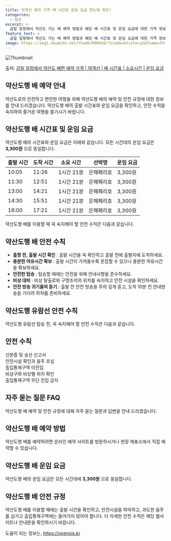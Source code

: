 ```yaml
---
title: 여객선 예약 가격 배 시간표 운임 요금 한눈에 확인!
categories:
  - 일상
excerpt: >
  금일 일정에서 약산도 가는 배 예약 방법과 해당 배 시간표 및 운임 요금에 대한 가격 정보를 안내 드리겠습니다. 안전하고 재밋는 약산도행 여행을 위해 아래 정보 참고하시기 바랍니다. 약산도행 배편 예약하기 👈 클릭금일 일정에서 약산도행 배 시간표출발 시간도착 시간소요 시간선박명요금10:0511:261시간 21분은해페리호3,300원11:3012:511시간 21분은해페리호3,300원13:0014:211시간 21분은해페리호3,300원14:3015:511시간 21분은해페리호3,300원16:0017:211시간 21분은해페리호3,300원약산도행 배편 예약하기 👈 클릭금일 일정에서 약산도행 여객선 탑승 시 이용수칙금일 일정에서 약산도행 배를 이용할 때 꼭 따라야 하는 안전 수칙과 주의 사항을 소개합니다. 중요한 내용..
feature_text: >
  금일 일정에서 약산도 가는 배 예약 방법과 해당 배 시간표 및 운임 요금에 대한 가격 정보를 안내 드리겠습니다. 안전하고 재밋는 약산도행 여행을 위해 아래 정보 참고하시기 바랍니다. 약산도행 배편 예약하기 👈 클릭금일 일정에서 약산도행 배 시간표출발 시간도착 시간소요 시간선박명요금10:0511:261시간 21분은해페리호3,300원11:3012:511시간 21분은해페리호3,300원13:0014:211시간 21분은해페리호3,300원14:3015:511시간 21분은해페리호3,300원16:0017:211시간 21분은해페리호3,300원약산도행 배편 예약하기 👈 클릭금일 일정에서 약산도행 여객선 탑승 시 이용수칙금일 일정에서 약산도행 배를 이용할 때 꼭 따라야 하는 안전 수칙과 주의 사항을 소개합니다. 중요한 내용..
image: https://img1.daumcdn.net/thumb/R800x0/?scode=mtistory2&fname=https%3A%2F%2Fblog.kakaocdn.net%2Fdn%2FdhbjA8%2FbtsHCcdCqRY%2FnCuwl1pwVsoCpzTkP2uDtK%2Fimg.webp
---
```


![Thumbnail](https://img1.daumcdn.net/thumb/R800x0/?scode=mtistory2&fname=https%3A%2F%2Fblog.kakaocdn.net%2Fdn%2FdhbjA8%2FbtsHCcdCqRY%2FnCuwl1pwVsoCpzTkP2uDtK%2Fimg.webp)

<p>출처: <a href="https://opensis.kr/entry/%EA%B8%88%EC%9D%BC-%EC%9D%BC%EC%A0%95%EC%97%90%EC%84%9C-%EC%95%BD%EC%82%B0%EB%8F%84-%EB%B0%B0%ED%8E%B8-%EC%98%88%EC%95%BD-%EA%B0%80%EA%B2%A9-%EC%97%AC%EA%B0%9D%EC%84%A0-%EB%B0%B0-%EC%8B%9C%EA%B0%84%ED%91%9C-%EC%86%8C%EC%9A%94%EC%8B%9C%EA%B0%84-%EC%9A%B4%EC%9E%84-%EC%9A%94%EA%B8%88" rel="dofollow">금일 일정에서 약산도 배편 예약 가격 | 여객선 | 배 시간표 | 소요시간 | 운임 요금</a> </p>

## 약산도행 배 예약 안내

약산도로의 안전하고 편안한 여행을 위해 약산도행 배의 예약 및 안전 규정에 대한 정보를 안내 드리겠습니다. 약산도행 배의 출발 시간표와 운임
요금을 확인하고, 안전 수칙을 숙지하여 즐거운 여행을 즐기시기 바랍니다.

## 약산도행 배 시간표 및 운임 요금

약산도행 배의 시간표와 운임 요금은 아래와 같습니다. 모든 시간대의 운임 요금은 **3,300원** 으로 동일합니다.

**출발 시간** | **도착 시간** | **소요 시간** | **선박명** | **운임 요금**  
---|---|---|---|---  
10:05 | 11:26 | 1시간 21분 | 은해페리호 | 3,300원  
11:30 | 12:51 | 1시간 21분 | 은해페리호 | 3,300원  
13:00 | 14:21 | 1시간 21분 | 은해페리호 | 3,300원  
14:30 | 15:51 | 1시간 21분 | 은해페리호 | 3,300원  
16:00 | 17:21 | 1시간 21분 | 은해페리호 | 3,300원  
  
약산도행 배를 이용할 때 꼭 숙지해야 할 안전 수칙은 다음과 같습니다.

## 약산도행 배 안전 수칙

  * **출항 전, 출발 시간 확인** : 출발 시간을 꼭 확인하고 출발 전에 출발지에 도착하세요.
  * **충분한 여유시간 확보** : 출발 시간이 가까울수록 혼잡할 수 있으니 충분한 여유시간을 확보하세요.
  * **안전한 탑승** : 탑승할 때에는 안전을 위해 안내사항을 준수하세요.
  * **비상 대비** : 비상 탈출로와 구명조끼의 위치를 숙지하고 안전 시설을 확인하세요.
  * **안전 방송 귀기울여 듣기** : 출발 전 안전 방송을 주의 깊게 듣고, 도착 10분 전 안내방송을 기다려 하차를 준비하세요.

## 약산도행 유람선 안전 수칙

약산도행 유람선 탑승 전, 꼭 숙지해야 할 안전 수칙은 다음과 같습니다.

**안전 수칙**  
---  
신분증 및 승선 신고서  
안전시설 확인과 음주 조심  
출입통제구역 미진입  
비상구와 비상벨 위치 확인  
출입통제구역 무단 진입 금지  
  
## 자주 묻는 질문 FAQ

약산도행 배 예약 및 안전 규정에 대해 자주 묻는 질문과 답변을 안내 드리겠습니다.

## 약산도행 배 예약 방법

약산도행 배를 예약하려면 온라인 예약 사이트를 방문하시거나 현장 매표소에서 직접 예약할 수 있습니다.

## 약산도행 배 운임 요금

약산도행 배의 운임 요금은 모든 시간대에 **3,300원** 으로 동일합니다.

## 약산도행 배 안전 규정

약산도행 배를 이용할 때에는 출발 시간을 확인하고, 안전시설을 파악하고, 과도한 음주를 삼가고 출입통제구역에는 들어가지 않아야 합니다. 더
자세한 안전 수칙은 해당 웹사이트나 안내문을 확인하시기 바랍니다.

 

도움이 되는 정보는, <a href="https://opensis.kr" rel="dofollow">https://opensis.kr</a>


